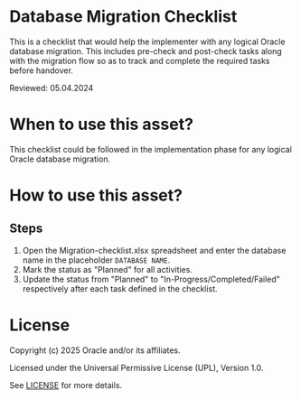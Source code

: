 # Database Migration Checklist

This is a checklist that would help the implementer with any logical Oracle database migration. This includes pre-check and post-check tasks along with the migration flow so as to track and complete the required tasks before handover.

Reviewed: 05.04.2024

# When to use this asset?

This checklist could be followed in the implementation phase for any logical Oracle database migration.

# How to use this asset?

## Steps

1. Open the Migration-checklist.xlsx spreadsheet and enter the database name in the placeholder `DATABASE NAME`.
2. Mark the status as "Planned" for all activities.
3. Update the status from "Planned" to "In-Progress/Completed/Failed" respectively after each task defined in the checklist.

# License

Copyright (c) 2025 Oracle and/or its affiliates.

Licensed under the Universal Permissive License (UPL), Version 1.0.

See [LICENSE](https://github.com/oracle-devrel/technology-engineering/blob/main/LICENSE) for more details.
